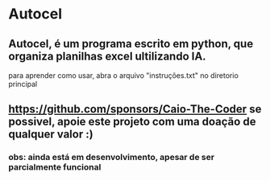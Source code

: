 # Autocel
## Autocel, é um programa escrito em python, que organiza planilhas excel ultilizando IA.
para aprender como usar, abra o arquivo "instruções.txt" no diretorio principal

## https://github.com/sponsors/Caio-The-Coder se possivel, apoie este projeto com uma doação de qualquer valor :)

### obs: ainda está em desenvolvimento, apesar de ser parcialmente funcional
